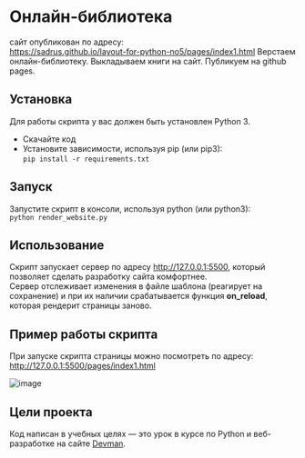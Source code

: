 # Онлайн-библиотека
сайт опубликован по адресу:  
https://sadrus.github.io/layout-for-python-no5/pages/index1.html
Верстаем онлайн-библиотеку. Выкладываем книги на сайт. Публикуем на github pages.

## Установка

Для работы скрипта у вас должен быть установлен Python 3.

- Скачайте код
- Установите зависимости, используя pip (или pip3):  
`pip install -r requirements.txt`

## Запуск

Запустите скрипт в консоли, используя python (или python3):  
`python render_website.py`

## Использование

Скрипт запускает сервер по адресу http://127.0.0.1:5500, который позволяет сделать разработку сайта комфортнее.  
Сервер отслеживает изменения в файле шаблона (реагирует на сохранение) и при их наличии срабатывается функция **on_reload**, которая рендерит страницы заново.  

## Пример работы скрипта

При запуске скрипта страницы можно посмотреть по адресу: http://127.0.0.1:5500/pages/index1.html

![image](https://user-images.githubusercontent.com/79669407/223818274-bfb987f2-9777-4580-8cd0-a1cf95914fa8.png)

## Цели проекта

Код написан в учебных целях — это урок в курсе по Python и веб-разработке на сайте [Devman](https://dvmn.org).
